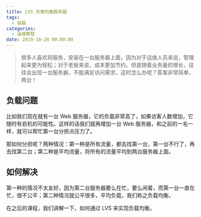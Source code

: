 ```yaml
---
title: LVS 负载均衡服务器
tags:
  - 容器
categories:
  - 运维教程
date: 2019-10-28 00:00:00
---
```


> 很多人喜欢将服务，安装在一台服务器上面，因为对于运维人员来说，管理起来更为轻松；对于老板来说，成本更加节约。但是随着业务量的增长，往往会出现一台服务器，不能满足访问需求，这时怎么办呢？答案非常简单，两台！

<!-- more -->

## 负载问题

比如我们现在就有一台 Web 服务器，它的负载非常高了，如果访客人数增加，它随时有宕机的可能性。这样的话我们就再增加一台 Web 服务器，和之前的一毛一样，就可以帮忙第一台分担点压力了。

那如何分担呢？两种情况：第一种是所有流量，都去找第一台，第一台不行了，再去找第二台；第二种是平均流量，将所有的流量平均到两台服务器上面。

## 如何解决

第一种的情况不太友好，因为第二台服务器要么在忙，要么闲着，而第一台一直在忙，很不公平；第二种情况就公平很多，平均负载，我们称之负载均衡。

在之后的课程，我们讲解一下，如何通过 LVS 来实现负载均衡。